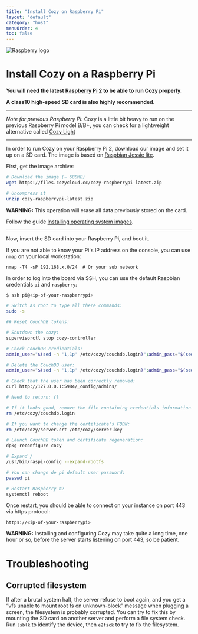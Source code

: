 ```yaml
---
title: "Install Cozy on Raspberry Pi"
layout: "default"
category: "host"
menuOrder: 4
toc: false
---
```



<div class="install-inner-logo"> 
<img alt="Raspberry logo" src="/assets/images/raspberry-logo.png">
</div>

# Install Cozy on a Raspberry Pi

**You will need the latest [Raspberry Pi 2](http://en.wikipedia.org/wiki/Raspberry_Pi) to be able to run Cozy properly.**   

**A class10 high-speed SD card is also highly recommended.**

---

*Note for previous Raspberry Pi:* Cozy is a little bit heavy to run on the previous Raspberry Pi model B/B+, you can check for a
lightweight alternative called
[Cozy Light](https://github.com/cozy-labs/cozy-light)

---

In order to run Cozy on your Raspberry Pi 2, download our image and set it up
on a SD card.
The image is based on [Raspbian Jessie lite](https://www.raspberrypi.org/downloads/raspbian/).

First, get the image archive:

```bash
# Download the image (~ 680MB)
wget https://files.cozycloud.cc/cozy-raspberrypi-latest.zip

# Uncompress it
unzip cozy-raspberrypi-latest.zip
```

**WARNING:** This operation will erase all data previously stored on the card.

Follow the guide [Installing operating system images](https://www.raspberrypi.org/documentation/installation/installing-images/README.md).

---

Now, insert the SD card into your Raspberry Pi, and boot it.

If you are not able to know your Pi's IP address on the console, you can use
`nmap` on your local workstation:

```
nmap -T4 -sP 192.168.x.0/24  # Or your sub network
```

In order to log into the board via SSH, you can use the default Raspbian credentials
```pi``` and ```raspberry```:

```bash
$ ssh pi@<ip-of-your-raspberrypi>

# Switch as root to type all there commands:
sudo -s

## Reset CouchDB tokens:

# Shutdown the cozy:
supervisorctl stop cozy-controller

# Check CouchDB credientials:
admin_user="$(sed -n '1,1p' /etc/cozy/couchdb.login)";admin_pass="$(sed -n '2,1p' /etc/cozy/couchdb.login)";curl http://${admin_user}:${admin_pass}@127.0.0.1:5984/cozy

# Delete the CouchDB user:
admin_user="$(sed -n '1,1p' /etc/cozy/couchdb.login)";admin_pass="$(sed -n '2,1p' /etc/cozy/couchdb.login)";curl -X DELETE http://${admin_user}:${admin_pass}@127.0.0.1:5984/_config/admins/${admin_user}

# Check that the user has been correctly removed:
curl http://127.0.0.1:5984/_config/admins/

# Need to return: {}

# If it looks good, remove the file containing credentials information:
rm /etc/cozy/couchdb.login

# If you want to change the certificate's FQDN:
rm /etc/cozy/server.crt /etc/cozy/server.key

# Launch CouchDB token and certificate regeneration:
dpkg-reconfigure cozy

# Expand /
/usr/bin/raspi-config --expand-rootfs

# You can change de pi default user password:
passwd pi

# Restart Raspberry π2
systemctl reboot
```

Once restart, you should be able to connect on your instance on port 443 via
https protocol:

`https://<ip-of-your-raspberrypi>`

**WARNING:** Installing and configuring Cozy may take quite a long time, one
hour or so, before the server starts listening on port 443, so be patient.

# Troubleshooting

## Corrupted filesystem

If after a brutal system halt, the server refuse to boot again, and you get a “vfs unable to mount root fs on unknown-block” message when plugging a screen, the filesystem is probably corrupted. You can try to fix this by mounting the SD card on another server and perform a file system check. Run `lsblk` to identify the device, then `e2fsck` to try to fix the filesystem. 

